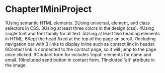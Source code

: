 # Chapter1MiniProject

<!-->
1Using semantic HTML elements.
2Using universal, element, and class selectors in CSS.
3Using at least three colors in the design (css).
4Using single font and font family for all text.
5Using at least two heading elements in HTML.
6Kept the head fixed at the top of the page on scroll.
7Including navigation bar with 3 links to display inline such as contact link in header.
8Contact link is connected to the contact page, so it will jump to the page once clicked.
9Contact form for includes 'input' elements for name and email.
10Included send button in contact form.
11Included 'alt' attribute in the image.


<!-->


